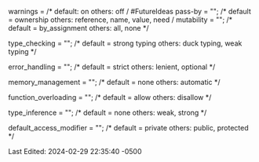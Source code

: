 
warnings = /* default: on
			others: off
			/
#FutureIdeas
pass-by = "";  /* default = ownership
                others: reference, name, value, need
              /
mutability = "";  /* default = by_assignment
                    others: all, none
                  */

type_checking = "";  /* default = strong typing
                       others: duck typing, weak typing
                     */

error_handling = "";  /* default = strict
                        others: lenient, optional
                      */

memory_management = "";  /* default = none
                           others: automatic
                         */

function_overloading = "";  /* default = allow
                              others: disallow
                            */
                            
type_inference = "";  /* default = none
                        others: weak, strong
                      */

default_access_modifier = "";  /* default = private
                                 others: public, protected
                               */

Last Edited: 2024-02-29 22:35:40 -0500
